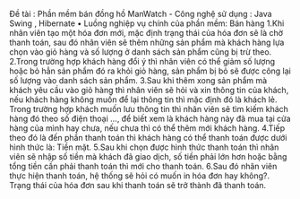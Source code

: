 Đề tài : Phần mềm bán đồng hồ ManWatch - Công nghệ sử dụng : Java Swing , Hibernate
• Luồng nghiệp vụ chính của phần mềm: Bán hàng 
  1.Khi nhân viên tạo một hóa đơn mới, mặc định trạng thái của hóa đơn sẽ là chờ thanh toán, sau đó nhân viên sẽ thêm những sản phẩm mà khách hàng lựa chọn vào giỏ hàng và số lượng ở danh sách sản phẩm cũng bị trừ theo.
  2.Trong trường hợp khách hàng đổi ý thì nhân viên có thể giảm số lượng hoặc bỏ hẳn sản phẩm đó ra khỏi giỏ hàng, sản phẩm bị bỏ sẽ được công lại số lượng vào danh sách sản phẩm.
  3.Sau khi thêm xong sản phẩm mà khách yêu cầu vào giỏ hàng thì nhân viên sẽ hỏi và xin thông tin của khách, nếu khách hàng không muốn để lại thông tin thì mặc định đó là khách lẻ. Trong trường hợp khách muốn lưu thông tin thì nhân viên sẽ tìm kiếm khách hàng đó theo số điện thoại …, để biết xem là khách hàng này đã mua tại cửa hàng của mình hay chưa, nếu chưa thì có thể thêm mới khách hàng.
  4.Tiếp theo đó là đến phần thanh toán thì khách hàng có thể thanh toán được dưới hình thức là: Tiền mặt.
  5.Sau khi chọn được hình thức thanh toán thì nhân viên sẽ nhập số tiền mà khách đã giao dịch, số tiền phải lớn hơn hoặc bằng tổng tiền cần phải thanh toán thì mới cho thanh toán.
  6.Sau đó nhân viên thực hiện thanh toán, hệ thống sẽ hỏi có muốn in hóa đơn hay không?. Trạng thái của hóa đơn sau khi thanh toán sẽ trở thành đã thanh toán.

